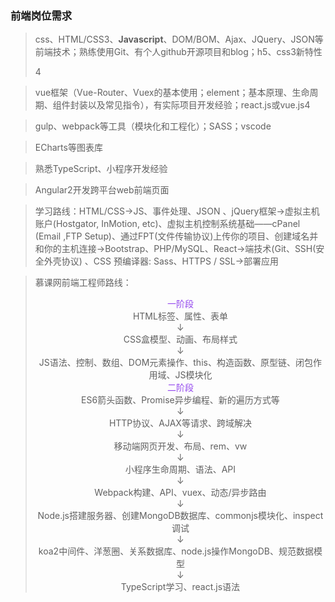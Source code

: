 ### 前端岗位需求

> css、HTML/CSS3、**Javascript**、DOM/BOM、Ajax、JQuery、JSON等前端技术；熟练使用Git、有个人github开源项目和blog；h5、css3新特性
>
> 4

> vue框架（Vue-Router、Vuex的基本使用；element；基本原理、生命周期、组件封装以及常见指令），有实际项目开发经验；react.js或vue.js4

> gulp、webpack等工具（模块化和工程化）；SASS；vscode

> ECharts等图表库

> 熟悉TypeScript、小程序开发经验

> Angular2开发跨平台web前端页面

> 学习路线：HTML/CSS→JS、事件处理、JSON 、jQuery框架→虚拟主机账户(Hostgator, InMotion, etc)、虚拟主机控制系统基础——cPanel (Email ,FTP Setup)、通过FPT(文件传输协议)上传你的项目、创建域名并和你的主机连接→Bootstrap、PHP/MySQL、React→端技术(Git、SSH(安全外壳协议) 、CSS 预编译器: Sass、HTTPS / SSL→部署应用

> 慕课网前端工程师路线：
>
> <center style="color:#9448EE;">一阶段</center>
>
> <center>HTML标签、属性、表单</center>
>
> <center>↓</center>
>
> <center>CSS盒模型、动画、布局样式</center>
>
> <center>↓</center>
>
> <center>JS语法、控制、数组、DOM元素操作、this、构造函数、原型链、闭包作用域、JS模块化</center>
>
> <center style="color:#9448EE;">二阶段</center>
>
> <center>ES6箭头函数、Promise异步编程、新的遍历方式等</center>
>
> <center>↓</center>
>
> <center>HTTP协议、AJAX等请求、跨域解决</center>
>
> <center>↓</center>
>
> <center>移动端网页开发、布局、rem、vw</center>
>
> <center>↓</center>
>
> <center>小程序生命周期、语法、API</center>
>
> <center>↓</center>
>
> <center>Webpack构建、API、vuex、动态/异步路由</center>
>
> <center>↓</center>
>
> <center>Node.js搭建服务器、创建MongoDB数据库、commonjs模块化、inspect调试</center>
>
> <center>↓</center>
>
> <center>koa2中间件、洋葱圈、关系数据库、node.js操作MongoDB、规范数据模型</center>
>
> <center>↓</center>
>
> <center>TypeScript学习、react.js语法</center>